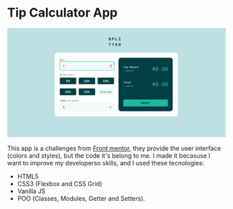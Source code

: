 # Tip Calculator App
![Screenshot](assets/screenshots/screenshot-01.png)

This app is a challenges from [Front mentor](https://www.frontendmentor.io/challenges/tip-calculator-app-ugJNGbJUX), they provide the user interface (colors and styles), but the code it's belong to me. I made it becasuse I want to improve my developerso skills, and I used these tecnologies:

- HTML5
- CSS3 (Flexbox and CSS Grid)
- Vanilla JS
- POO (Classes, Modules, Getter and Setters).